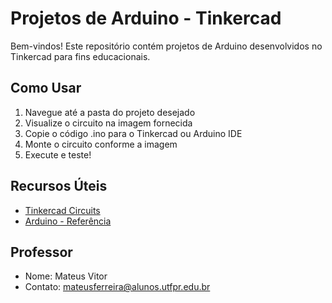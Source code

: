 # Projetos de Arduino - Tinkercad

Bem-vindos! Este repositório contém projetos de Arduino desenvolvidos no Tinkercad para fins educacionais.

## Como Usar
1. Navegue até a pasta do projeto desejado
2. Visualize o circuito na imagem fornecida
3. Copie o código .ino para o Tinkercad ou Arduino IDE
4. Monte o circuito conforme a imagem
5. Execute e teste!

## Recursos Úteis
- [Tinkercad Circuits](https://www.tinkercad.com/circuits)
- [Arduino - Referência](https://www.arduino.cc/reference/pt/)

## Professor
- Nome: Mateus Vitor
- Contato: mateusferreira@alunos.utfpr.edu.br
